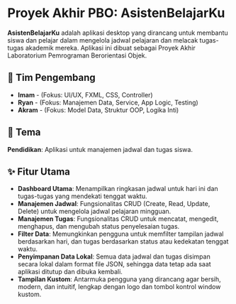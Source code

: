# Proyek Akhir PBO: AsistenBelajarKu

**AsistenBelajarKu** adalah aplikasi desktop yang dirancang untuk membantu siswa dan pelajar dalam mengelola jadwal pelajaran dan melacak tugas-tugas akademik mereka. Aplikasi ini dibuat sebagai Proyek Akhir Laboratorium Pemrograman Berorientasi Objek.

## 👥 Tim Pengembang

- **Imam** - (Fokus: UI/UX, FXML, CSS, Controller)
- **Ryan** - (Fokus: Manajemen Data, Service, App Logic, Testing)
- **Akram** - (Fokus: Model Data, Struktur OOP, Logika Inti)

## 🎨 Tema

**Pendidikan**: Aplikasi untuk manajemen jadwal dan tugas siswa.

## ✨ Fitur Utama

- **Dashboard Utama**: Menampilkan ringkasan jadwal untuk hari ini dan tugas-tugas yang mendekati tenggat waktu.
- **Manajemen Jadwal**: Fungsionalitas CRUD (Create, Read, Update, Delete) untuk mengelola jadwal pelajaran mingguan.
- **Manajemen Tugas**: Fungsionalitas CRUD untuk mencatat, mengedit, menghapus, dan mengubah status penyelesaian tugas.
- **Filter Data**: Memungkinkan pengguna untuk memfilter tampilan jadwal berdasarkan hari, dan tugas berdasarkan status atau kedekatan tenggat waktu.
- **Penyimpanan Data Lokal**: Semua data jadwal dan tugas disimpan secara lokal dalam format file JSON, sehingga data tetap ada saat aplikasi ditutup dan dibuka kembali.
- **Tampilan Kustom**: Antarmuka pengguna yang dirancang agar bersih, modern, dan intuitif, lengkap dengan logo dan tombol kontrol window kustom.
